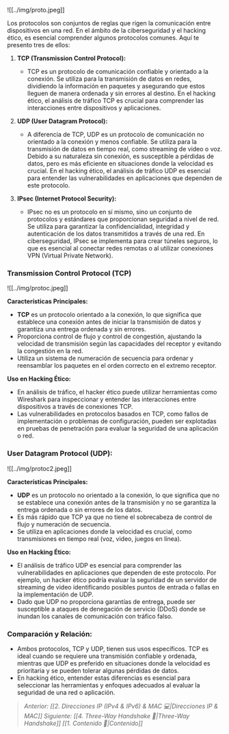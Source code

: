 ![[../img/proto.jpeg]]

Los protocolos son conjuntos de reglas que rigen la comunicación entre dispositivos en una red. En el ámbito de la ciberseguridad y el hacking ético, es esencial comprender algunos protocolos comunes. Aquí te presento tres de ellos:

1. **TCP (Transmission Control Protocol):**
     - TCP es un protocolo de comunicación confiable y orientado a la conexión. Se utiliza para la transmisión de datos en redes, dividiendo la información en paquetes y asegurando que estos lleguen de manera ordenada y sin errores al destino. En el hacking ético, el análisis de tráfico TCP es crucial para comprender las interacciones entre dispositivos y aplicaciones.

2. **UDP (User Datagram Protocol):**
     - A diferencia de TCP, UDP es un protocolo de comunicación no orientado a la conexión y menos confiable. Se utiliza para la transmisión de datos en tiempo real, como streaming de video o voz. Debido a su naturaleza sin conexión, es susceptible a pérdidas de datos, pero es más eficiente en situaciones donde la velocidad es crucial. En el hacking ético, el análisis de tráfico UDP es esencial para entender las vulnerabilidades en aplicaciones que dependen de este protocolo.

3. **IPsec (Internet Protocol Security):**
     - IPsec no es un protocolo en sí mismo, sino un conjunto de protocolos y estándares que proporcionan seguridad a nivel de red. Se utiliza para garantizar la confidencialidad, integridad y autenticación de los datos transmitidos a través de una red. En ciberseguridad, IPsec se implementa para crear túneles seguros, lo que es esencial al conectar redes remotas o al utilizar conexiones VPN (Virtual Private Network).

### Transmission Control Protocol (TCP)

![[../img/protoc.jpeg]]

**Características Principales:**
- **TCP** es un protocolo orientado a la conexión, lo que significa que establece una conexión antes de iniciar la transmisión de datos y garantiza una entrega ordenada y sin errores.
- Proporciona control de flujo y control de congestión, ajustando la velocidad de transmisión según las capacidades del receptor y evitando la congestión en la red.
- Utiliza un sistema de numeración de secuencia para ordenar y reensamblar los paquetes en el orden correcto en el extremo receptor.

**Uso en Hacking Ético:**
 - En análisis de tráfico, el hacker ético puede utilizar herramientas como Wireshark para inspeccionar y entender las interacciones entre dispositivos a través de conexiones TCP.
- Las vulnerabilidades en protocolos basados en TCP, como fallos de implementación o problemas de configuración, pueden ser explotadas en pruebas de penetración para evaluar la seguridad de una aplicación o red.

### **User Datagram Protocol (UDP):**

![[../img/protoc2.jpeg]]

**Características Principales:**
- **UDP** es un protocolo no orientado a la conexión, lo que significa que no se establece una conexión antes de la transmisión y no se garantiza la entrega ordenada o sin errores de los datos.
- Es más rápido que TCP ya que no tiene el sobrecabeza de control de flujo y numeración de secuencia.
- Se utiliza en aplicaciones donde la velocidad es crucial, como transmisiones en tiempo real (voz, video, juegos en línea).

**Uso en Hacking Ético:**
- El análisis de tráfico UDP es esencial para comprender las vulnerabilidades en aplicaciones que dependen de este protocolo. Por ejemplo, un hacker ético podría evaluar la seguridad de un servidor de streaming de video identificando posibles puntos de entrada o fallas en la implementación de UDP.
- Dado que UDP no proporciona garantías de entrega, puede ser susceptible a ataques de denegación de servicio (DDoS) donde se inundan los canales de comunicación con tráfico falso.

### **Comparación y Relación:**
   - Ambos protocolos, TCP y UDP, tienen sus usos específicos. TCP es ideal cuando se requiere una transmisión confiable y ordenada, mientras que UDP es preferido en situaciones donde la velocidad es prioritaria y se pueden tolerar algunas pérdidas de datos.
   - En hacking ético, entender estas diferencias es esencial para seleccionar las herramientas y enfoques adecuados al evaluar la seguridad de una red o aplicación.

>*Anterior: [[2.  Direcciones IP (IPv4 & IPv6) & MAC 💻|Direcciones IP & MAC]]*
>*Siguiente: [[4. Three-Way Handshake 🤝|Three-Way Handshake]]*
> *[[1. Contenido 📃|Contenido]]*